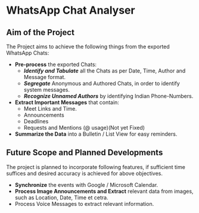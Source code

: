 # WhatsApp Chat Analyser

## Aim of the Project
The Project aims to achieve the following things from the exported WhatsApp Chats:
- **Pre-process** the exported Chats:
  - ***Identify and Tabulate*** all the Chats as per Date, Time, Author and Message format.
  - ***Segregate*** Anonymous and Authored Chats, in order to identify system messages.
  - ***Recognize Unnamed Authors*** by identifying Indian Phone-Numbers.
- **Extract Important Messages** that contain:
  - Meet Links and Time.
  - Announcements
  - Deadlines
  - Requests and Mentions (@ usage)(Not yet Fixed)
- **Summarize the Data** into a Bulletin / List View for easy reminders.

## Future Scope and Planned Developments
The project is planned to incorporate following features, if sufficient time suffices and desired accuracy is achieved for above objectives.
- **Synchronize** the events with Google / Microsoft Calendar.
- **Process Image Announcements and Extract** relevant data from images, such as Location, Date, Time et cetra.
- Process Voice Messages to extract relevant information.

